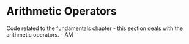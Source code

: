 # Arithmetic Operators

Code related to the fundamentals chapter - this section deals with the arithmetic operators. - AM